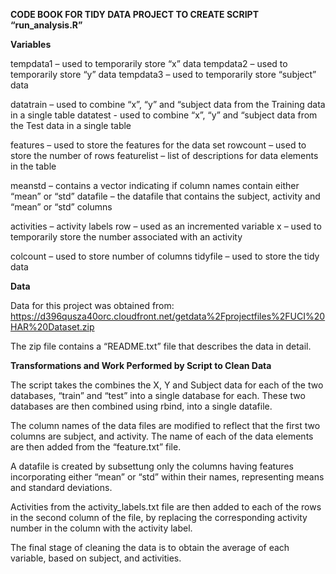 <b>CODE BOOK FOR TIDY DATA PROJECT TO CREATE SCRIPT “run_analysis.R”  </b> 

<b>Variables</b>

tempdata1 – used to temporarily store “x” data
tempdata2 – used to temporarily store “y” data
tempdata3 – used to temporarily store “subject” data

datatrain – used to combine “x”, “y” and “subject data from the Training data in a single table
datatest - used to combine “x”, “y” and “subject data from the Test data in a single table

features – used to store the features for the data set
rowcount – used to store the number of rows
featurelist – list of descriptions for data elements in the table

meanstd – contains a vector indicating if column names contain either “mean” or “std”
datafile – the datafile that contains the subject, activity and “mean” or “std” columns

activities – activity labels
row – used as an incremented variable 
x – used to temporarily store the number associated with an activity

colcount – used to store number of columns
tidyfile – used to store the tidy data
 

<b>Data</b>

Data for this project was obtained from:
 https://d396qusza40orc.cloudfront.net/getdata%2Fprojectfiles%2FUCI%20HAR%20Dataset.zip

The zip file contains a “README.txt” file that describes the data in detail.


<b>Transformations and Work Performed by Script to Clean Data</b>

The script takes the combines the X, Y and Subject data for each of the two databases, “train” and “test” into a single database for each.  These two databases are then combined using rbind, into a single datafile.

The column names of the data files are modified to reflect that the first two columns are subject, and activity.  The name of each of the data elements are then added from the “feature.txt” file.

A datafile is created by subsettung only the columns having features incorporating either “mean” or “std” within their names, representing means and standard deviations.

Activities from the activity_labels.txt file are then added to each of the rows in the second column of the file, by replacing the corresponding activity number in the column with the activity label.

The final stage of cleaning the data is to obtain the average of each variable, based on subject, and activities.
